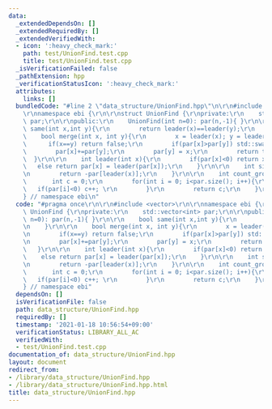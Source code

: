 ```yaml
---
data:
  _extendedDependsOn: []
  _extendedRequiredBy: []
  _extendedVerifiedWith:
  - icon: ':heavy_check_mark:'
    path: test/UnionFind.test.cpp
    title: test/UnionFind.test.cpp
  _isVerificationFailed: false
  _pathExtension: hpp
  _verificationStatusIcon: ':heavy_check_mark:'
  attributes:
    links: []
  bundledCode: "#line 2 \"data_structure/UnionFind.hpp\"\n\r\n#include <vector>\r\n\
    \r\nnamespace ebi {\r\n\r\nstruct UnionFind {\r\nprivate:\r\n    std::vector<int>\
    \ par;\r\n\r\npublic:\r\n    UnionFind(int n=0): par(n,-1){ }\r\n\r\n    bool\
    \ same(int x,int y){\r\n        return leader(x)==leader(y);\r\n    }\r\n\r\n\
    \    bool merge(int x, int y){\r\n        x = leader(x); y = leader(y);\r\n  \
    \      if(x==y) return false;\r\n        if(par[x]>par[y]) std::swap(x,y);\r\n\
    \        par[x]+=par[y];\r\n        par[y] = x;\r\n        return true;\r\n  \
    \  }\r\n\r\n    int leader(int x){\r\n        if(par[x]<0) return x;\r\n     \
    \   else return par[x] = leader(par[x]);\r\n    }\r\n\r\n    int size(int x){\r\
    \n        return -par[leader(x)];\r\n    }\r\n\r\n    int count_group(){\r\n \
    \       int c = 0;\r\n        for(int i = 0; i<par.size(); i++){\r\n         \
    \   if(par[i]<0) c++; \r\n        }\r\n        return c;\r\n    }\r\n};\r\n\r\n\
    } // namespace ebi\n"
  code: "#pragma once\r\n\r\n#include <vector>\r\n\r\nnamespace ebi {\r\n\r\nstruct\
    \ UnionFind {\r\nprivate:\r\n    std::vector<int> par;\r\n\r\npublic:\r\n    UnionFind(int\
    \ n=0): par(n,-1){ }\r\n\r\n    bool same(int x,int y){\r\n        return leader(x)==leader(y);\r\
    \n    }\r\n\r\n    bool merge(int x, int y){\r\n        x = leader(x); y = leader(y);\r\
    \n        if(x==y) return false;\r\n        if(par[x]>par[y]) std::swap(x,y);\r\
    \n        par[x]+=par[y];\r\n        par[y] = x;\r\n        return true;\r\n \
    \   }\r\n\r\n    int leader(int x){\r\n        if(par[x]<0) return x;\r\n    \
    \    else return par[x] = leader(par[x]);\r\n    }\r\n\r\n    int size(int x){\r\
    \n        return -par[leader(x)];\r\n    }\r\n\r\n    int count_group(){\r\n \
    \       int c = 0;\r\n        for(int i = 0; i<par.size(); i++){\r\n         \
    \   if(par[i]<0) c++; \r\n        }\r\n        return c;\r\n    }\r\n};\r\n\r\n\
    } // namespace ebi"
  dependsOn: []
  isVerificationFile: false
  path: data_structure/UnionFind.hpp
  requiredBy: []
  timestamp: '2021-01-18 10:56:54+09:00'
  verificationStatus: LIBRARY_ALL_AC
  verifiedWith:
  - test/UnionFind.test.cpp
documentation_of: data_structure/UnionFind.hpp
layout: document
redirect_from:
- /library/data_structure/UnionFind.hpp
- /library/data_structure/UnionFind.hpp.html
title: data_structure/UnionFind.hpp
---
```

